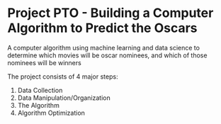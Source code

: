 # Project PTO - Building a Computer Algorithm to Predict the Oscars
A computer algorithm using machine learning and data science to determine which movies will be oscar nominees, and which of those nominees will be winners

The project consists of 4 major steps: 
1. Data Collection
2. Data Manipulation/Organization
3. The Algorithm
4. Algorithm Optimization
